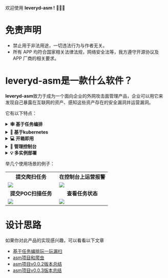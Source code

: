 # <!-- {docsify-ignore-all} -->

欢迎使用 <strong>leveryd-asm !</strong> 🎉🎉🎉

# 免责声明

* 禁止用于非法用途，一切违法行为与作者无关。
* 所有 APP 均符合国家相关法律法规，网络安全法等，我方遵守开源协议及 APP 厂商的相关要求。

# leveryd-asm是一款什么软件？

<strong>leveryd-asm</strong>致力于成为一个面向企业的外网攻击面管理产品，企业可以用它来发现自己暴露在互联网的资产、感知这些资产存在的安全漏洞并运营漏洞。

它有以下特点：

<details>
<summary><b>🕸 基于任务编排 </b></summary>
基于<a href="https://argoproj.github.io/argo-workflows/">argo-workflow</a>提供功能丰富、稳定的任务编排能力
</details>

<details>
<summary><b>🔗 基于kubernetes </b></summary>
任务编排引擎基于kubernetes调度工作容器，因此很容易通过水平扩展提升扫描性能；通过kubernetes生态很容易观测、运维应用
</details>

<details>
<summary><b>💻 开箱即用 </b></summary>
内置多条工作流，只需要输入资产信息，就可以完成扫描任务
</details>

<details>
<summary><b>🤖 管理控制台 </b></summary>
向用户提供UI界面管理资产、运营漏洞；对于开发者来说，想要在控制台新增一个模板可以很快，常规的crud操作只需要通过配置选项就能完成模块的前后端开发
</details>

<details>
<summary><b>💡 多实例部署 </b></summary>
同一kubernetes集群可以部署多个asm实例，数据互不影响。所以你可以区分正式环境和线上环境，也可以对不同类型的资产分别部署实例（比如国外资产和国内资产）
</details>

举几个使用场景的例子：

<table>
  <tr>
      <td width="50%" align="center"><b>提交爬扫任务</b></td>
      <td width="50%" align="center"><b>在控制台上运营报警</b></td>
  </tr>
  <tr>
     <td><img src="https://user-images.githubusercontent.com/1846319/209668967-d2eff688-80b5-4657-9429-51b2c1d06ba8.png"/></td>
     <td><img src="https://user-images.githubusercontent.com/1846319/209669120-0e7ef61b-7c64-47de-8536-3d00cef2c164.png"/></td>
  </tr>
  <tr>
      <td width="50%" align="center"><b>提交POC扫描任务</b></td>
      <td width="50%" align="center"><b>查看任务状态</b></td>
  </tr>
  <tr>
     <td><img  src="https://user-images.githubusercontent.com/1846319/209672294-5e74ab2a-3679-447a-96dc-e5fe595480e5.png"/></td>
     <td><img  src="https://user-images.githubusercontent.com/1846319/209672007-0c3c46be-6245-406c-8935-e4200574abb4.png"/></td>
  </tr>
</table>

# 设计思路
如果你对此产品的实现感兴趣，可以看看以下文章
* [基于任务编排玩一玩漏扫](https://mp.weixin.qq.com/s/CQshF0KsDCPB6AmtOgOBqw)
* [asm项目和爬虫](https://mp.weixin.qq.com/s/fyUJPZ44gKpZF4q4ejA6fQ)
* [asm项目v0.0.2版本总结](https://mp.weixin.qq.com/s/bGmL-XYXLxm3YxQt3sqCzw)
* [asm项目v0.0.3版本总结](https://mp.weixin.qq.com/s/LOqioImlTnXitRq-CW9eXA)
